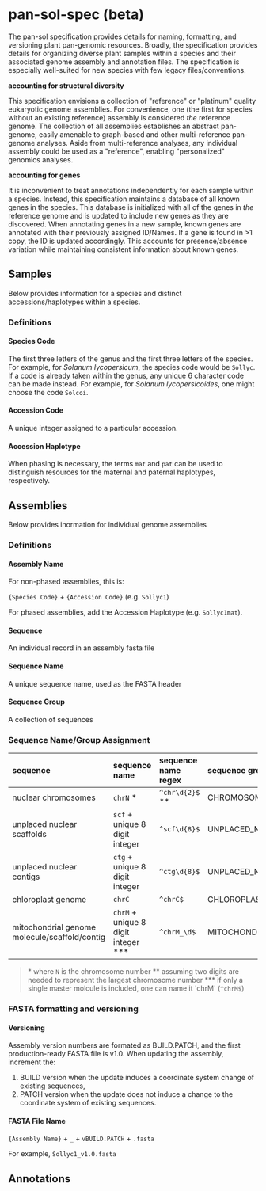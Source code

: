 # pan-sol-spec (beta)
The pan-sol specification provides details for naming, formatting, and versioning plant pan-genomic resources. Broadly, the specification provides details for organizing diverse plant samples within a species and their associated genome assembly and annotation files. The specification is especially well-suited for new species with few legacy files/conventions.

**accounting for structural diversity**

This specification envisions a collection of "reference" or "platinum" quality eukaryotic genome assemblies. For convenience, one (the first for species without an existing reference) assembly is considered _the_ reference genome. The collection of all assemblies establishes an abstract pan-genome, easily amenable to graph-based and other multi-reference pan-genome analyses. Aside from multi-reference analyses, any individual assembly could be used as a "reference", enabling "personalized" genomics analyses.

**accounting for genes**

It is inconvenient to treat annotations independently for each sample within a species. Instead, this specification maintains a database of all known genes in the species. This database is initialized with all of the genes in *the* reference genome and is updated to include new genes as they are discovered.  When annotating genes in a new sample, known genes are annotated with their previously assigned ID/Names. If a gene is found in >1 copy, the ID is updated accordingly. This accounts for presence/absence variation while maintaining consistent information about known genes. 




## Samples

Below provides information for a species and distinct accessions/haplotypes within a species.

### Definitions

#### Species Code

The first three letters of the genus and the first three letters of the species. For example, for *Solanum lycopersicum*, the species code would be `Sollyc`. If a code is already taken within the genus, any unique 6 character code can be made instead. For example, for *Solanum lycopersicoides*, one might choose the code `Solcoi`.

#### Accession Code

A unique integer assigned to a particular accession.

#### Accession Haplotype

When phasing is necessary, the terms `mat` and `pat` can be used to distinguish resources for the maternal and paternal haplotypes, respectively.

## Assemblies

Below provides inormation for individual genome assemblies

### Definitions

#### Assembly Name

For non-phased assemblies, this is:

`{Species Code}` + `{Accession Code}` (e.g. `Sollyc1`)

For phased assemblies, add the Accession Haplotype (e.g. `Sollyc1mat`).

#### Sequence

An individual record in an assembly fasta file

#### Sequence Name

A unique sequence name, used as the FASTA header

#### Sequence Group

A collection of sequences

### Sequence Name/Group Assignment




| sequence                                      | sequence name	                         | sequence name regex | sequence group    | example         |
| :---                                          |    :----                               |         :---        |  :---             | :---            |
| nuclear chromosomes                           | `chrN` \*                              |  `^chr\d{2}$` \*\*  |  CHROMOSOME_N     |  `chr1`         |
| unplaced nuclear scaffolds                    | `scf` + unique 8 digit integer         |  `^scf\d{8}$`       |  UNPLACED_NUCLEAR |  `scf00000001`  |
| unplaced nuclear contigs                      | `ctg` + unique 8 digit integer         |  `^ctg\d{8}$`       |  UNPLACED_NUCLEAR |  `ctg00000001`  |
| chloroplast genome                            | `chrC`                                 |  `^chrC$`           |  CHLOROPLAST      |  `chrC`         |
| mitochondrial genome molecule/scaffold/contig | `chrM` + unique 8 digit integer \*\*\* |  `^chrM_\d$`        |  MITOCHONDRION    |  `chrM00000001` |

> \* where `N` is the chromosome number
> \*\* assuming two digits are needed to represent the largest chromosome number
> \*\*\* if only a single master molcule is included, one can name it 'chrM' (`^chrM$`)

### FASTA formatting and versioning

#### Versioning
Assembly version numbers are formated as BUILD.PATCH, and the first production-ready FASTA file is v1.0. When updating the assembly, increment the:

1. BUILD version when the update induces a coordinate system change of existing sequences,
2. PATCH version when the update does not induce a change to the coordinate system of existing sequences.

#### FASTA File Name
`{Assembly Name}` + `_` + `vBUILD.PATCH` + `.fasta`

For example, `Sollyc1_v1.0.fasta`



## Annotations
